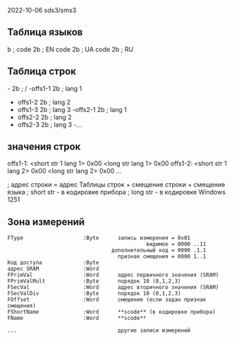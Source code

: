 2022-10-06 sds3/sms3

Таблица языков
--------------
<size>      b  ; <N>
code        2b ; EN
code        2b ; UA
code        2b ; RU


Таблица строк
--------------
-<size>      2b  ; <total> / <N> 
-offs1-1     2b  ; lang 1
-  offs1-2   2b  ; lang 2
-  offs1-3   2b  ; lang 3
-offs2-1     2b  ; lang 1
-  offs2-2   2b  ; lang 2
-  offs2-3   2b  ; lang 3
-...

значения строк
--------------
offs1-1:    <short str 1 lang 1> 0x00 <long str lang 1> 0x00
offs1-2:    <short str 1 lang 2> 0x00 <long str lang 2> 0x00
...

; адрес строки =  адрес Таблицы строк + смещение строки + смещение языка
; short str - в кодировке прибора
; long str - в кодировке Windows 1251




Зона измерений
--------------

    FType                   :Byte      запись измерения = 0x01 
                                                видимое = 0000 ..11
                                     дополнительный код = 0000 .1.1
                                       признак смещения = 0000 1..1
    Код доступа             :Byte
    адрес SRAM              :Word
    FPrimVal                :Word      адрес первичного значения (SRAM)
    FPrimValMult            :Byte      порядок 10 (0,1,2,3)
    FSecVal                 :Word      адрес вторичного значения (SRAM)
    FSecValDiv              :Byte      порядок 10 (0,1,2,3)
    FOffset                 :Word      смещение (если задан признак смещения)
    FShortName              :Word      **scode** (в кодировке прибора)
    FName                   :Word      **scode**

    ...                                другие записи измерений

